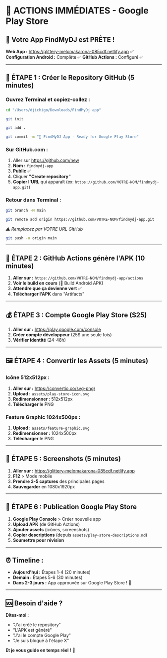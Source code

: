 # 🚀 ACTIONS IMMÉDIATES - Google Play Store

## 📱 **Votre App FindMyDJ est PRÊTE !**

**Web App :** https://glittery-melomakarona-085cdf.netlify.app ✅
**Configuration Android :** Complète ✅
**GitHub Actions :** Configuré ✅

---

## 🎯 **ÉTAPE 1 : Créer le Repository GitHub (5 minutes)**

### **Ouvrez Terminal et copiez-collez :**

```bash
cd "/Users/djichigo/Downloads/FindMyDj app"
```

```bash
git init
```

```bash
git add .
```

```bash
git commit -m "🎵 FindMyDJ App - Ready for Google Play Store"
```

### **Sur GitHub.com :**
1. Aller sur https://github.com/new
2. **Nom :** `findmydj-app`
3. **Public** ✅
4. Cliquer **"Create repository"**
5. **Copier l'URL** qui apparaît (ex: `https://github.com/VOTRE-NOM/findmydj-app.git`)

### **Retour dans Terminal :**

```bash
git branch -M main
```

```bash
git remote add origin https://github.com/VOTRE-NOM/findmydj-app.git
```
*⚠️ Remplacez par VOTRE URL GitHub*

```bash
git push -u origin main
```

---

## 🤖 **ÉTAPE 2 : GitHub Actions génère l'APK (10 minutes)**

1. **Aller sur :** `https://github.com/VOTRE-NOM/findmydj-app/actions`
2. **Voir le build en cours** (📱 Build Android APK)
3. **Attendre que ça devienne vert** ✅
4. **Télécharger l'APK** dans "Artifacts"

---

## 💰 **ÉTAPE 3 : Compte Google Play Store ($25)**

1. **Aller sur :** https://play.google.com/console
2. **Créer compte développeur** (25$ une seule fois)
3. **Vérifier identité** (24-48h)

---

## 🖼️ **ÉTAPE 4 : Convertir les Assets (5 minutes)**

### **Icône 512x512px :**
1. **Aller sur :** https://convertio.co/svg-png/
2. **Upload :** `assets/play-store-icon.svg`
3. **Redimensionner :** 512x512px
4. **Télécharger** le PNG

### **Feature Graphic 1024x500px :**
1. **Upload :** `assets/feature-graphic.svg`
2. **Redimensionner :** 1024x500px
3. **Télécharger** le PNG

---

## 📸 **ÉTAPE 5 : Screenshots (5 minutes)**

1. **Aller sur :** https://glittery-melomakarona-085cdf.netlify.app
2. **F12** > Mode mobile
3. **Prendre 3-5 captures** des principales pages
4. **Sauvegarder** en 1080x1920px

---

## 🚀 **ÉTAPE 6 : Publication Google Play Store**

1. **Google Play Console** > Créer nouvelle app
2. **Upload APK** (de GitHub Actions)
3. **Ajouter assets** (icônes, screenshots)
4. **Copier descriptions** (depuis `assets/play-store-descriptions.md`)
5. **Soumettre pour révision**

---

## ⏰ **Timeline :**
- **Aujourd'hui :** Étapes 1-4 (20 minutes)
- **Demain :** Étapes 5-6 (30 minutes)
- **Dans 2-3 jours :** App approuvée sur Google Play Store ! 🎉

---

## 🆘 **Besoin d'aide ?**

**Dites-moi :**
- "J'ai créé le repository" 
- "L'APK est généré"
- "J'ai le compte Google Play"
- "Je suis bloqué à l'étape X"

**Et je vous guide en temps réel !** 🚀